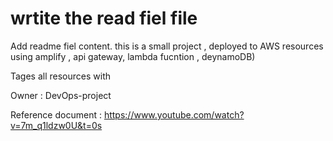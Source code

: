 # wrtite the read fiel file 
Add readme fiel content. this is a small project , deployed to AWS resources using amplify , api gateway, lambda fucntion , deynamoDB)


Tages all resources with 

Owner : DevOps-project



Reference document : https://www.youtube.com/watch?v=7m_q1ldzw0U&t=0s